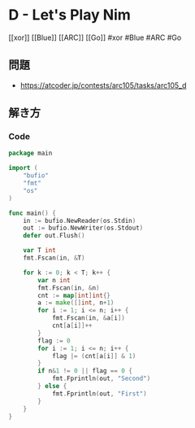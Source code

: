 # D - Let's Play Nim
[[xor]] [[Blue]] [[ARC]] [[Go]]
#xor #Blue #ARC #Go 

## 問題
- https://atcoder.jp/contests/arc105/tasks/arc105_d

## 解き方
### Code
```go
package main

import (
	"bufio"
	"fmt"
	"os"
)

func main() {
	in := bufio.NewReader(os.Stdin)
	out := bufio.NewWriter(os.Stdout)
	defer out.Flush()

	var T int
	fmt.Fscan(in, &T)

	for k := 0; k < T; k++ {
		var n int
		fmt.Fscan(in, &n)
		cnt := map[int]int{}
		a := make([]int, n+1)
		for i := 1; i <= n; i++ {
			fmt.Fscan(in, &a[i])
			cnt[a[i]]++
		}
		flag := 0
		for i := 1; i <= n; i++ {
			flag |= (cnt[a[i]] & 1)
		}
		if n&1 != 0 || flag == 0 {
			fmt.Fprintln(out, "Second")
		} else {
			fmt.Fprintln(out, "First")
		}
	}
}
```